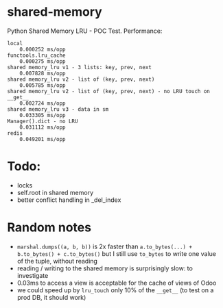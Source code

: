 # shared-memory

Python Shared Memory LRU - POC Test. Performance:

```
local
    0.000252 ms/opp
functools.lru_cache
    0.000275 ms/opp
shared memory_lru v1 - 3 lists: key, prev, next
    0.007828 ms/opp
shared memory_lru v2 - list of (key, prev, next)
    0.005785 ms/opp
shared memory_lru v2 - list of (key, prev, next) - no LRU touch on __get__
    0.002724 ms/opp
shared memory_lru v3 - data in sm
    0.033305 ms/opp
Manager().dict - no LRU
    0.031112 ms/opp
redis
    0.049201 ms/opp

```

# Todo:

- locks
- self.root in shared memory
- better conflict handling in _del_index

# Random notes

- `marshal.dumps((a, b, b))` is 2x faster than `a.to_bytes(...) + b.to_bytes() + c.to_bytes()`
  but I still use `to_bytes` to write one value of the tuple, without reading
- reading / writing to the shared memory is surprisingly slow: to investigate
- 0.03ms to access a view is acceptable for the cache of views of Odoo
- we could speed up by `lru_touch` only 10% of the `__get__` (to test on a prod DB, it should work)

